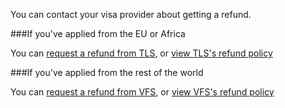You can contact your visa provider about getting a refund.

###If you've applied from the EU or Africa

You can [request a refund from TLS](#), or [view TLS's refund policy](#)

###If you've applied from the rest of the world

You can [request a refund from VFS](https://www.vfsglobal.co.uk/au/en/request-a-refund), or [view VFS's refund policy](https://www.vfsglobal.co.uk/au/en/terms-and-conditions#4)

